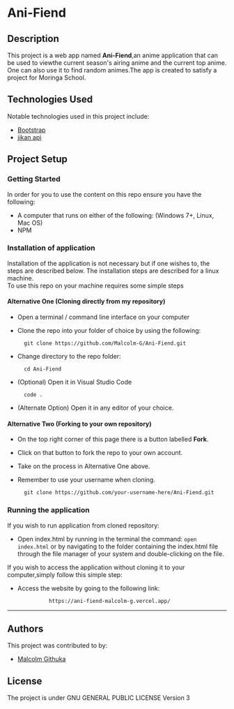 # Ani-Fiend

## Description
This project is a web app named **Ani-Fiend**,an anime application that can be used to viewthe current season's airing anime and the current top anime. One can also use it to find random animes.The app is created to satisfy a project for Moringa School.

## Technologies Used
Notable technologies used in this project include:
- [Bootstrap](https://getbootstrap.com/)
- [jikan api](https://jikan.moe/)

## Project Setup
### Getting Started
In order for you to use the content on this repo ensure you have the following:

- A computer that runs on either of the following: (Windows 7+, Linux, Mac OS)
- NPM

### Installation of application
Installation of the application is not necessary but if one wishes to, the steps are described below.
The installation steps are described for a linux machine.\
To use this repo on your machine requires some simple steps

#### Alternative One (Cloning directly from my repository)
- Open a terminal / command line interface on your computer

- Clone the repo into your folder of choice by using the following:


        git clone https://github.com/Malcolm-G/Ani-Fiend.git

- Change directory to the repo folder:


        cd Ani-Fiend
- (Optional) Open it in Visual Studio Code

  
        code .
- (Alternate Option) Open it in any editor of your choice.

#### Alternative Two (Forking to your own repository)
- On the top right corner of this page there is a button labelled **Fork**.

- Click on that button to fork the repo to your own account.

- Take on the process in Alternative One above.

- Remember to use your username when cloning.


        git clone https://github.com/your-username-here/Ani-Fiend.git

### Running the application
If you wish to run application from cloned repository:

- Open index.html by running in the terminal the command: `open index.html` or by navigating to the folder containing the index.html file through the file manager of your system and double-clicking on the file.

If you wish to access the application without cloning it to your computer,simply follow this simple step:
- Access the website by going to the following link:
   
                https://ani-fiend-malcolm-g.vercel.app/


---
## Authors
This project was contributed to by:
- [Malcolm Githuka](https://github.com/Malcolm-G-Moringa)
## License
The project is under GNU GENERAL PUBLIC LICENSE Version 3
